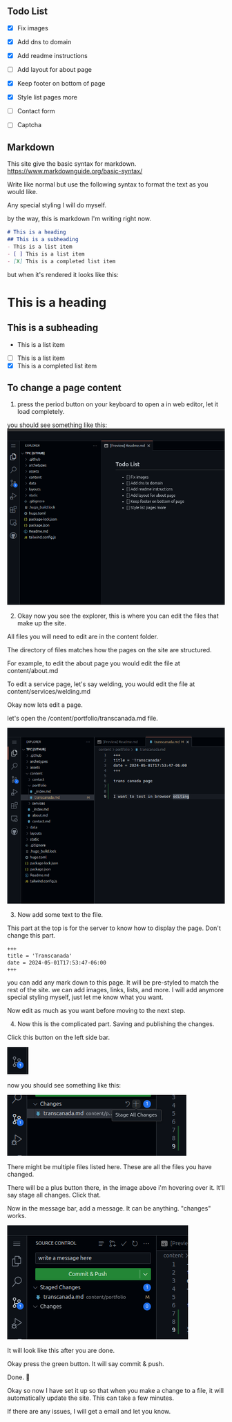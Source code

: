 ## Todo List

- [X] Fix images
- [X] Add dns to domain
- [X] Add readme instructions
- [ ] Add layout for about page
- [X] Keep footer on bottom of page
- [X] Style list pages more
- [ ] Contact form
- [ ] Captcha


## Markdown
This site give the basic syntax for markdown.
https://www.markdownguide.org/basic-syntax/

Write like normal but use the following syntax to format the text as you would like. 

Any special styling I will do myself.

by the way, this is markdown I'm writing right now.

```markdown
# This is a heading
## This is a subheading
- This is a list item
- [ ] This is a list item
- [X] This is a completed list item
```
but when it's rendered it looks like this:
# This is a heading
## This is a subheading
- This is a list item
- [ ] This is a list item
- [X] This is a completed list item

## To change a page content

1. press the period button on your keyboard to open a in web editor, let it load completely.

you should see something like this:
![explorer](/readme/page.png)

2. Okay now you see the explorer, this is where you can edit the files that make up the site.

All files you will need to edit are in the content folder. 

The directory of files matches how the pages on the site are structured. 

For example, to edit the about page you would edit the file at content/about.md

To edit a service page, let's say welding, you would edit the file at content/services/welding.md

Okay now lets edit a page.

let's open the /content/portfolio/transcanada.md file.

![explorer](/readme/file.png)

3. Now add some text to the file. 

This part at the top is for the server to know how to display the page.
Don't change this part.

```
+++
title = 'Transcanada'
date = 2024-05-01T17:53:47-06:00
+++
```

you can add any mark down to this page. It will be pre-styled to match the rest of the site.
we can add images, links, lists, and more.
I will add anymore special styling myself, just let me know what you want.

Now edit as much as you want before moving to the next step.

4. Now this is the complicated part. Saving and publishing the changes.

Click this button on the left side bar. 

![button](/readme/button.png)

now you should see something like this:

![source](/readme/source.png)

There might be multiple files listed here. These are all the files you have changed.

There will be a plus button there, in the image above i'm hovering over it. It'll say stage all changes. Click that. 

Now in the message bar, add a message. It can be anything. "changes" works.

![source](/readme/source2.png)

It will look like this after you are done. 

Okay press the green button. It will say commit & push. 

Done. 🎉

Okay so now I have set it up so that when you make a change to a file, it will automatically update the site. This can take a few minutes.

If there are any issues, I will get a email and let you know.



